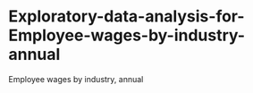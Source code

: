 # Exploratory-data-analysis-for-Employee-wages-by-industry-annual
Employee wages by industry, annual
